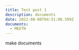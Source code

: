 ```yaml
---
title: Test post 1
description: documents
date: 2022-08-08T04:51:08.599Z
documents:
  - MEETH
---
```

make documents